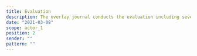```yaml
---
title: Evaluation
description: The overlay journal conducts the evaluation including several rounds of review.
date: "2021-03-08"
scope: actor_1
position: 2
sender: ""
pattern: ""
---
```


